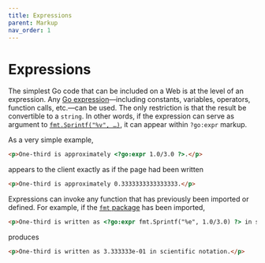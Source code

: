 ```yaml
---
title: Expressions
parent: Markup
nav_order: 1
---
```


Expressions
===========

The simplest Go code that can be included on a Web is at the level of an expression.  Any [Go expression](https://golang.org/ref/spec#Expressions)—including constants, variables, operators, function calls, etc.—can be used.  The only restriction is that the result be convertible to a `string`.  In other words, if the expression can serve as argument to [`fmt.Sprintf("%v", …)`](https://golang.org/pkg/fmt/#Sprintf), it can appear within `?go:expr` markup.

As a very simple example,
```html
<p>One-third is approximately <?go:expr 1.0/3.0 ?>.</p>
```
appears to the client exactly as if the page had been written
```html
<p>One-third is approximately 0.3333333333333333.</p>
```
Expressions can invoke any function that has previously been imported or defined.  For example, if the [`fmt` package](https://golang.org/pkg/fmt/) has been imported,
```html
<p>One-third is written as <?go:expr fmt.Sprintf("%e", 1.0/3.0) ?> in scientific notation.</p>
```
produces
```html
<p>One-third is written as 3.333333e-01 in scientific notation.</p>
```
